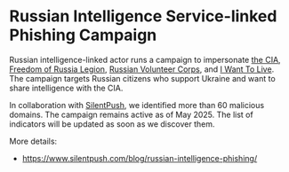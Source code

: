 # Russian Intelligence Service-linked Phishing Campaign

Russian intelligence-linked actor runs a campaign to impersonate [the CIA](https://www.cia.gov/), [Freedom of Russia Legion](https://en.wikipedia.org/wiki/Freedom_of_Russia_Legion),
[Russian Volunteer Corps](https://en.wikipedia.org/wiki/Russian_Volunteer_Corps), and [I Want To Live](https://en.wikipedia.org/wiki/I_Want_to_Live_(hotline)). 
The campaign targets Russian citizens who support Ukraine and want to share intelligence with the CIA.

In collaboration with [SilentPush](https://www.silentpush.com), we identified more than 60 malicious domains. The campaign remains active as of May 2025. The list of indicators will be updated as soon as we discover them.

More details:
- https://www.silentpush.com/blog/russian-intelligence-phishing/
